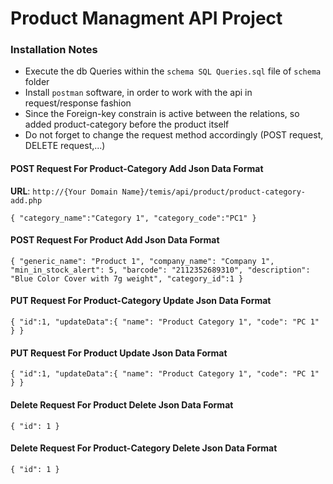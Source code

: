 # Product Managment API Project

### Installation Notes

- Execute the db Queries within the ```schema SQL Queries.sql``` file of ```schema``` folder
- Install ```postman``` software, in order to work with the api in request/response fashion
- Since the Foreign-key constrain is active between the relations, so added product-category before the product itself
- Do not forget to change the request method accordingly (POST request, DELETE request,...)

#### POST  Request For Product-Category Add Json Data Format
**URL**: ```http://{Your Domain Name}/temis/api/product/product-category-add.php```

`{
    "category_name":"Category 1",
    "category_code":"PC1"
}`  

#### POST  Request For Product Add Json Data Format
`{
    "generic_name": "Product 1",
    "company_name": "Company 1",
    "min_in_stock_alert": 5,
    "barcode": "2112352689310",
    "description": "Blue Color Cover with 7g weight",
    "category_id":1
}`  

#### PUT Request For Product-Category Update Json Data Format

`{
    "id":1,
    "updateData":{
        "name": "Product Category 1",
        "code": "PC 1"
    }
}`  

#### PUT Request For Product Update Json Data Format

`{
    "id":1,
    "updateData":{
        "name": "Product Category 1",
        "code": "PC 1"
    }
}`  

#### Delete Request For Product Delete Json Data Format

`{
    "id": 1
}`  

#### Delete Request For Product-Category Delete Json Data Format

`{
    "id": 1
}`  